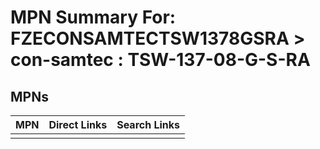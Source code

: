 



# MPN Summary For: FZECONSAMTECTSW1378GSRA > con-samtec : TSW-137-08-G-S-RA

## MPNs
  

|MPN|Direct Links|Search Links|
| :--- | :--- | :--- |
||||
